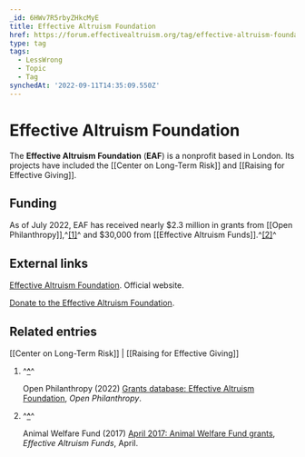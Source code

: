 ```yaml
---
_id: 6HWv7R5rbyZHkcMyE
title: Effective Altruism Foundation
href: https://forum.effectivealtruism.org/tag/effective-altruism-foundation
type: tag
tags:
  - LessWrong
  - Topic
  - Tag
synchedAt: '2022-09-11T14:35:09.550Z'
---
```

# Effective Altruism Foundation

The **Effective Altruism Foundation** (**EAF**) is a nonprofit based in London. Its projects have included the [[Center on Long-Term Risk]] and [[Raising for Effective Giving]].

Funding
-------

As of July 2022, EAF has received nearly $2.3 million in grants from [[Open Philanthropy]],^[\[1\]](#fnh2x5a72kag)^ and $30,000 from [[Effective Altruism Funds]].^[\[2\]](#fn7h8l8erhw2q)^

External links
--------------

[Effective Altruism Foundation](https://ea-foundation.org/). Official website.

[Donate to the Effective Altruism Foundation](https://ea-foundation.org/donate-ea/).

Related entries
---------------

[[Center on Long-Term Risk]] | [[Raising for Effective Giving]]

1.  ^**[^](#fnrefh2x5a72kag)**^
    
    Open Philanthropy (2022) [Grants database: Effective Altruism Foundation](https://www.openphilanthropy.org/grants/?q=&organization-name=effective-altruism-foundation), *Open Philanthropy*.
    
2.  ^**[^](#fnref7h8l8erhw2q)**^
    
    Animal Welfare Fund (2017) [April 2017: Animal Welfare Fund grants](https://funds.effectivealtruism.org/funds/payouts/april-2017-animal-welfare-fund-grants), *Effective Altruism Funds*, April.